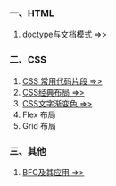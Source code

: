 ### 一、HTML
1. [doctype与文档模式 =>>](./Doctype.md)

### 二、CSS
1. [CSS 常用代码片段 =>>](./CSSSnippet.md)
2. [CSS经典布局 =>>](./CSSLayout.md)
3. [CSS文字渐变色 =>>](./TextGradient.md)
4. Flex 布局
5. Grid 布局

### 三、其他
1. [BFC及其应用 =>>](./BFC.md)